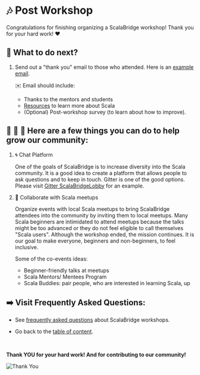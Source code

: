 # :notes: Post Workshop

Congratulations for finishing organizing a ScalaBridge workshop! Thank you for your hard work! :heart:


## :ferris_wheel: What to do next?
1. Send out a "thank you" email to those who attended. Here is an [example email](../sample-emails/post-workshop-thank-you.md).

   :envelope: Email should include:
    - Thanks to the mentors and students
    - [Resources](https://scalabridge.gitbooks.io/curriculum/content/resources.html) to learn more about Scala
    - (Optional) Post-workshop survey (to learn about how to improve).


## :couple: :two_women_holding_hands: :two_men_holding_hands: Here are a few things you can do to help grow our community:

1. :cyclone: Chat Platform
   
   One of the goals of ScalaBridge is to increase diversity into the Scala community. It is a good idea to create a platform that allows people to ask questions and to keep in touch. Gitter is one of the good options. Please visit [Gitter ScalaBridgeLobby](https://gitter.im/scalabridgeboston/Lobby) for an example.

2. :open_hands: Collaborate with Scala meetups

   Organize events with local Scala meetups to bring ScalaBridge attendees into the community by inviting them to local meetups. Many Scala beginners are intimidated to attend meetups because the talks might be too advanced or they do not feel eligible to call themselves "Scala users". Although the workshop ended, the mission continues. It is our goal to make everyone, beginners and non-beginners, to feel inclusive.
   
   Some of the co-events ideas:
   - Beginner-friendly talks at meetups
   - Scala Mentors/ Mentees Program
   - Scala Buddies: pair people, who are interested in learning Scala, up
   
## :arrow_right: Visit Frequently Asked Questions:
- See [frequently asked questions](./faq.md) about ScalaBridge workshops.

- Go back to the [table of content](../README.md).


<br>

**Thank YOU for your hard work! And for contributing to our community!**

![Thank You](../images/IMG_4774.JPG)

